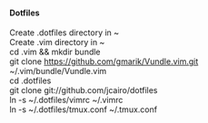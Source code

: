 #### Dotfiles  
Create .dotfiles directory in ~  
Create .vim directory in ~  
cd .vim && mkdir bundle  
git clone https://github.com/gmarik/Vundle.vim.git ~/.vim/bundle/Vundle.vim  
cd .dotfiles  
git clone git://github.com/jcairo/dotfiles  
ln -s ~/.dotfiles/vimrc ~/.vimrc  
ln -s ~/.dotfiles/tmux.conf ~/.tmux.conf  


